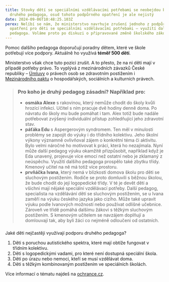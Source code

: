 ```yaml
---
title: Stovky dětí se speciálními vzdělávacími potřebami se neobejdou bez
  druhého pedagoga, osud tohoto podpůrného opatření je ale nejistý
date: 2024-09-06T10:48:25.103Z
perex: Nelíbí se nám, že ministerstvo navrhuje zrušení jednoho z podpůrných
  opatření pro děti se speciálními vzdělávacími potřebami – využití dalšího
  pedagoga. Voláme proto po diskuzi o připravované změně školského zákona.
---
```

Pomoc dalšího pedagoga doporučují poradny dětem, které ve škole potřebují více podpory. Aktuálně ho využívá **téměř 500 dětí**. 

Ministerstvo však chce tuto pozici zrušit. A to přesto, že na ni děti mají v případě potřeby právo. To vyplývá z mezinárodních závazků České republiky – [Úmluvy](https://www.zakonyprolidi.cz/ms/2010-10#f5512039) o právech osob se zdravotním postižením i [Mezinárodního paktu](https://www.zakonyprolidi.cz/cs/1976-120?text=Mezin%C3%A1rodn%C3%AD+pakt+o+hospod%C3%A1%C5%99sk%C3%BDch%2C+soci%C3%A1ln%C3%ADch+a+kulturn%C3%ADch+pr%C3%A1vech#f2758676) o hospodářských, sociálních a kulturních právech.  

> ### Pro koho je druhý pedagog zásadní? Například pro: 
>
> * **osmáka Alexe** s rakovinou, který nemůže chodit do školy kvůli hrozící infekci. Učitel s ním pracuje dvě hodiny denně doma. Po návratu do školy mu bude pomáhat i tam. Alex totiž bude nadále potřebovat zvýšený individuální přístup zohledňující jeho zdravotní stav.
> * **páťáka Edu** s Aspergerovým syndromem. Ten měl v minulosti problémy se zapojit do výuky i do třídního kolektivu. Jeho školní výkony významně ovlivňoval zájem o konkrétní téma či aktivitu. Bylo velmi náročné ho motivovat k práci, která ho nezajímala. Nyní může další pedagog výuku okamžitě přizpůsobit, například když je Eda unavený, projevuje více emocí než ostatní nebo je zklamaný z neúspěchu. Využití dalšího pedagoga prospělo také zbytku třídy. Kmenový učitel na ně má totiž více prostoru.
> * **prvňáčka Ivana**, který nemá v blízkosti domova školu pro děti se sluchovým postižením. Rodiče se proto domluvili s běžnou školou, že bude chodit do její logopedické třídy. V té je devět dětí a všichni mají nějaké speciální vzdělávací potřeby. Další pedagog, specialista na vzdělávání dětí se sluchovým postižením, se u Ivana zaměří na výuku českého jazyka jako cizího. Může také upravit výuku podle Ivanových možností nebo používat odlišné učebnice. Zároveň ve třídě pomáhá dalšímu žákovi s těžkým sluchovým postižením. S kmenovým učitelem se navzájem doplňují a domlouvají tak, aby byli žáci co nejméně odloučeni od ostatních.

### 
Jaké děti nejčastěji využívají podporu druhého pedagoga?

1. Děti s poruchou autistického spektra, které mají obtíže fungovat v třídním kolektivu. 
2. Děti s logopedickými vadami, pro které není dostupná speciální škola. 
3. Děti po úrazu nebo nemoci, kteří se musí vzdělávat doma. 
4. Děti s těžkým kombinovaným postižením ve speciálních školách. 

Více informací o tématu najdeš na [ochrance.cz](https://www.ochrance.cz/aktualne/stovky_deti_se_specialnimi_vzdelavacimi_potrebami_se_neobejdou_bez_druheho_pedagoga_osud_tohoto_podpurneho_opatreni_je_ale_nejisty/).
